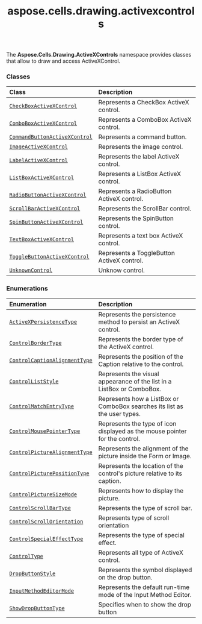 ﻿---
title: aspose.cells.drawing.activexcontrols
second_title: Aspose.Cells for Python via .NET API References
description: 
type: docs
weight: 10
url: /aspose.cells.drawing.activexcontrols/
is_root: false
---

The **Aspose.Cells.Drawing.ActiveXControls**  namespace provides classes that allow to draw and access ActiveXControl.

### Classes
| Class | Description |
| :- | :- |
| [`CheckBoxActiveXControl`](/cells/python-net/aspose.cells.drawing.activexcontrols/checkboxactivexcontrol) | Represents a CheckBox ActiveX control. |
| [`ComboBoxActiveXControl`](/cells/python-net/aspose.cells.drawing.activexcontrols/comboboxactivexcontrol) | Represents a ComboBox ActiveX control. |
| [`CommandButtonActiveXControl`](/cells/python-net/aspose.cells.drawing.activexcontrols/commandbuttonactivexcontrol) | Represents a command button. |
| [`ImageActiveXControl`](/cells/python-net/aspose.cells.drawing.activexcontrols/imageactivexcontrol) | Represents the image control. |
| [`LabelActiveXControl`](/cells/python-net/aspose.cells.drawing.activexcontrols/labelactivexcontrol) | Represents the label ActiveX control. |
| [`ListBoxActiveXControl`](/cells/python-net/aspose.cells.drawing.activexcontrols/listboxactivexcontrol) | Represents a ListBox ActiveX control. |
| [`RadioButtonActiveXControl`](/cells/python-net/aspose.cells.drawing.activexcontrols/radiobuttonactivexcontrol) | Represents a RadioButton ActiveX control. |
| [`ScrollBarActiveXControl`](/cells/python-net/aspose.cells.drawing.activexcontrols/scrollbaractivexcontrol) | Represents the ScrollBar control. |
| [`SpinButtonActiveXControl`](/cells/python-net/aspose.cells.drawing.activexcontrols/spinbuttonactivexcontrol) | Represents the SpinButton control. |
| [`TextBoxActiveXControl`](/cells/python-net/aspose.cells.drawing.activexcontrols/textboxactivexcontrol) | Represents a text box ActiveX control. |
| [`ToggleButtonActiveXControl`](/cells/python-net/aspose.cells.drawing.activexcontrols/togglebuttonactivexcontrol) | Represents a ToggleButton ActiveX control. |
| [`UnknownControl`](/cells/python-net/aspose.cells.drawing.activexcontrols/unknowncontrol) | Unknow control. |


### Enumerations
| Enumeration | Description |
| :- | :- |
| [`ActiveXPersistenceType`](/cells/python-net/aspose.cells.drawing.activexcontrols/activexpersistencetype) | Represents the persistence method to persist an ActiveX control. |
| [`ControlBorderType`](/cells/python-net/aspose.cells.drawing.activexcontrols/controlbordertype) | Represents the border type of the ActiveX control. |
| [`ControlCaptionAlignmentType`](/cells/python-net/aspose.cells.drawing.activexcontrols/controlcaptionalignmenttype) | Represents the position of the Caption relative to the control. |
| [`ControlListStyle`](/cells/python-net/aspose.cells.drawing.activexcontrols/controlliststyle) | Represents the visual appearance of the list in a ListBox or ComboBox. |
| [`ControlMatchEntryType`](/cells/python-net/aspose.cells.drawing.activexcontrols/controlmatchentrytype) | Represents how a ListBox or ComboBox searches its list as the user types. |
| [`ControlMousePointerType`](/cells/python-net/aspose.cells.drawing.activexcontrols/controlmousepointertype) | Represents the type of icon displayed as the mouse pointer for the control. |
| [`ControlPictureAlignmentType`](/cells/python-net/aspose.cells.drawing.activexcontrols/controlpicturealignmenttype) | Represents the alignment of the picture inside the Form or Image. |
| [`ControlPicturePositionType`](/cells/python-net/aspose.cells.drawing.activexcontrols/controlpicturepositiontype) | Represents the location of the control's picture relative to its caption. |
| [`ControlPictureSizeMode`](/cells/python-net/aspose.cells.drawing.activexcontrols/controlpicturesizemode) | Represents how to display the picture. |
| [`ControlScrollBarType`](/cells/python-net/aspose.cells.drawing.activexcontrols/controlscrollbartype) | Represents the type of scroll bar. |
| [`ControlScrollOrientation`](/cells/python-net/aspose.cells.drawing.activexcontrols/controlscrollorientation) | Represents type of scroll orientation |
| [`ControlSpecialEffectType`](/cells/python-net/aspose.cells.drawing.activexcontrols/controlspecialeffecttype) | Represents the type of special effect. |
| [`ControlType`](/cells/python-net/aspose.cells.drawing.activexcontrols/controltype) | Represents all type of ActiveX control. |
| [`DropButtonStyle`](/cells/python-net/aspose.cells.drawing.activexcontrols/dropbuttonstyle) | Represents the symbol displayed on the drop button. |
| [`InputMethodEditorMode`](/cells/python-net/aspose.cells.drawing.activexcontrols/inputmethodeditormode) | Represents the default run-time mode of the Input Method Editor. |
| [`ShowDropButtonType`](/cells/python-net/aspose.cells.drawing.activexcontrols/showdropbuttontype) | Specifies when to show the drop button |



